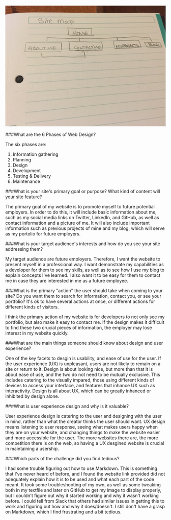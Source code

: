 ![site map](/week-2/imgs/site-map.jpg)

###What are the 6 Phases of Web Design?

The six phases are:
1) Information gathering
2) Planning
3) Design
4) Development
5) Testing & Delivery
6) Maintenance

###What is your site's primary goal or purpose? What kind of content will your site feature?

The primary goal of my website is to promote myself to future potential employers. In order to do this, it will include basic information about me, such as my social media links on Twitter, LinkedIn, and GitHub, as well as contact information and a picture of me. It will also include important information such as previous projects of mine and my blog, which will serve as my portolio for future employers.

###What is your target audience's interests and how do you see your site addressing them?

My target audience are future employers. Therefore, I want the website to present myself in a professional way. I want demonstrate my capabilities as a developer for them to see my skills, as well as to see how I use my blog to explain concepts I've learned. I also want it to be easy for them to contact me in case they are interested in me as a future employee.

###What is the primary "action" the user should take when coming to your site? Do you want them to search for information, contact you, or see your portfolio? It's ok to have several actions at once, or different actions for different kinds of visitors.

I think the primary action of my website is for developers to not only see my portfolio, but also make it easy to contact me. If the design makes it difficult to find these two crucial pieces of information, the employer may lose interest in my website quickly.

###What are the main things someone should know about design and user experience?

One of the key facets to desgin is usability, and ease of use for the user. If the user experience (UX) is unpleasant, users are not likely to remain on a site or return to it. Design is about looking nice, but more than that it is about ease of use, and the two do not need to be mutually exclusive. This includes catering to the visually impared, those using different kinds of devices to access your interface, and features that inhance UX such as interactivity. Design is all about UX, which can be greatly inhanced or inhibited by design alone. 

###What is user experience design and why is it valuable? 

User experience design is catering to the user and designing with the user in mind, rather than what the creator thinks the user should want. UX design means listening to user response, seeing what makes users happy when they are on your website, and changing things to make the website easier and more accessible for the user. The more websites there are, the more competition there is on the web, so having a UX desgined website is crucial in maintaining a usership.

###Which parts of the challenge did you find tedious?

I had some trouble figuring out how to use Markdown. This is something that I've never heard of before, and I found the website link provided did not adequately explain how it is to be used and what each part of the code meant. It took some troubleshooting of my own, as well as some tweaking both in my textfile and later on GitHub to get my image to display properly, but I couldn't figure out why it started working and why it wasn't working before. I could tell from Slack that others had similar issues in getting this to work and figuring out how and why it does/doesn't. I still don't have a grasp on Markdown, which I find frustrating and a bit tedious.